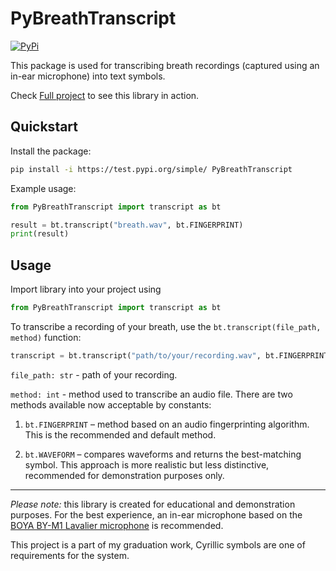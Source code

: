 # PyBreathTranscript
[![PyPi](https://img.shields.io/badge/pypi-0.1.0-blue)](https://test.pypi.org/project/PyBreathTranscript/)



This package is used for transcribing breath recordings (captured using an in-ear microphone) into text symbols.

Check [Full project](https://github.com/ilya-shlom/breathing-analysis) to see this library in action.

## Quickstart

Install the package:

```bash
pip install -i https://test.pypi.org/simple/ PyBreathTranscript
```

Example usage:

```python
from PyBreathTranscript import transcript as bt

result = bt.transcript("breath.wav", bt.FINGERPRINT)
print(result)
```

## Usage

Import library into your project using

```python
from PyBreathTranscript import transcript as bt
```

To transcribe a recording of your breath, use the `bt.transcript(file_path, method)` function:

```python
transcript = bt.transcript("path/to/your/recording.wav", bt.FINGERPRINT)
```

`file_path: str` - path of your recording.

`method: int` - method used to transcribe an audio file. There are two methods available now acceptable by constants:

1. `bt.FINGERPRINT` – method based on an audio fingerprinting algorithm. This is the recommended and default method.

2. `bt.WAVEFORM` – compares waveforms and returns the best-matching symbol. This approach is more realistic but less distinctive, recommended for demonstration purposes only.

_______
_Please note:_ this library is created for educational and demonstration purposes. For the best experience, an in-ear microphone based on the [BOYA BY-M1 Lavalier microphone](https://www.boyamic.com/product/lavalier-microphone-by-m1) is recommended.

This project is a part of my graduation work, Cyrillic symbols are one of requirements for the system.
